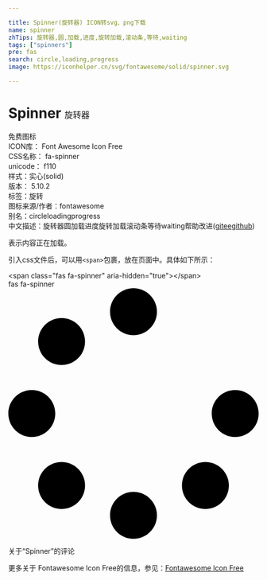 ```yaml
---

title: Spinner(旋转器) ICON转svg、png下载
name: spinner
zhTips: 旋转器,圆,加载,进度,旋转加载,滚动条,等待,waiting
tags: ["spinners"]
pre: fas
search: circle,loading,progress
image: https://iconhelper.cn/svg/fontawesome/solid/spinner.svg

---
```


# Spinner  <small style="font-size: 60%;font-weight: 100">旋转器</small>


<div class="detail-page">
<p>
<span><span class="badge-success badge">免费图标</span> </span>
<br/>
<span>
ICON库：
<span class="badge-secondary badge">Font Awesome Icon Free</span> 
</span>
<br/>
<span>
CSS名称：
<span class="badge-secondary badge">fa-spinner</span> 
</span>
<br/>
<span>
unicode：
<span class="badge-secondary badge">f110</span> 
<copy-btn content='f110' btn-title=""></copy-btn>
<copy-btn :content='String.fromCodePoint(parseInt("f110", 16))' btn-title="复制U"></copy-btn>
</span><br/><span>样式：<span class="badge-light badge">实心(solid)</span></span>
<br/>
<span>
版本：
<span class="badge-secondary badge">5.10.2</span> 
</span><br/><span>标签：<span class="badge-light badge"><router-link to="/tags/spinners.html">旋转</router-link></span></span>
<br/>
<span>图标来源/作者：<span class="badge-light badge">fontawesome</span></span> 
<br/>
<span>别名：<span class="badge-light badge">circle</span><span class="badge-light badge">loading</span><span class="badge-light badge">progress</span></span><br/><span class="zh-detail">中文描述：<span class="badge-primary badge">旋转器</span><span class="badge-primary badge">圆</span><span class="badge-primary badge">加载</span><span class="badge-primary badge">进度</span><span class="badge-primary badge">旋转加载</span><span class="badge-primary badge">滚动条</span><span class="badge-primary badge">等待</span><span class="badge-primary badge">waiting</span><span class="help-link"><span>帮助改进</span>(<a href="https://gitee.com/liuwave/icon-helper/edit/master/json/fontawesome/solid/spinner.json" target="_blank" rel="noopener noreferrer">gitee</a><a href="https://github.com/liuwave/icon-helper/edit/master/json/fontawesome/solid/spinner.json" target="_blank" rel="noopener noreferrer">github</a></span>)</span><br/>
</p>
</div><div class="description description alert alert-light">表示内容正在加载。</div>
<div class="alert alert-dark">
  <i class="fas fa-spinner fa-xs"></i>
  <i class="fas fa-spinner fa-sm"></i>
  <i class="fas fa-spinner fa-lg"></i>
  <i class="fas fa-spinner fa-2x"></i>
  <i class="fas fa-spinner fa-3x"></i>
  <i class="fas fa-spinner fa-5x"></i>
  <i class="fas fa-spinner fa-7x"></i>
</div>
<div>
  <p>引入css文件后，可以用<code>&lt;span&gt;</code>包裹，放在页面中。具体如下所示：    
  </p>
  <div class="alert alert-primary" style="font-size: 14px">
    &lt;span class="fas fa-spinner" aria-hidden="true"&gt;&lt;/span&gt;
    <copy-btn content='<span class="fas fa-spinner" aria-hidden="true"></span>'></copy-btn>
  </div>
  <div class="alert alert-secondary">
    <i class="fas fa-spinner"
    style="font-size: 24px"
    aria-hidden="true"></i> fas fa-spinner
    <copy-btn content="fas fa-spinner" btn-title="复制图标名称"></copy-btn>
  </div>
</div>
<div id="svg" class="svg-wrap">
<svg xmlns="http://www.w3.org/2000/svg" viewBox="0 0 512 512"><path d="M304 48c0 26.51-21.49 48-48 48s-48-21.49-48-48 21.49-48 48-48 48 21.49 48 48zm-48 368c-26.51 0-48 21.49-48 48s21.49 48 48 48 48-21.49 48-48-21.49-48-48-48zm208-208c-26.51 0-48 21.49-48 48s21.49 48 48 48 48-21.49 48-48-21.49-48-48-48zM96 256c0-26.51-21.49-48-48-48S0 229.49 0 256s21.49 48 48 48 48-21.49 48-48zm12.922 99.078c-26.51 0-48 21.49-48 48s21.49 48 48 48 48-21.49 48-48c0-26.509-21.491-48-48-48zm294.156 0c-26.51 0-48 21.49-48 48s21.49 48 48 48 48-21.49 48-48c0-26.509-21.49-48-48-48zM108.922 60.922c-26.51 0-48 21.49-48 48s21.49 48 48 48 48-21.49 48-48-21.491-48-48-48z"/></svg>
</div>
<detail full-name='fa-spinner'></detail>

<Vssue title="关于“Spinner”的评论" >关于“Spinner”的评论</Vssue>
    
<div><p>更多关于  Fontawesome Icon Free的信息，参见：<a target="_blank" href="https://iconhelper.cn/fontawesome.html">Fontawesome Icon Free</a>
</p></div>
